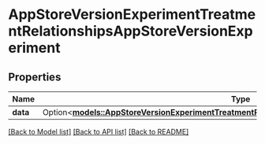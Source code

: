 # AppStoreVersionExperimentTreatmentRelationshipsAppStoreVersionExperiment

## Properties

Name | Type | Description | Notes
------------ | ------------- | ------------- | -------------
**data** | Option<[**models::AppStoreVersionExperimentTreatmentRelationshipsAppStoreVersionExperimentData**](AppStoreVersionExperimentTreatment_relationships_appStoreVersionExperiment_data.md)> |  | [optional]

[[Back to Model list]](../README.md#documentation-for-models) [[Back to API list]](../README.md#documentation-for-api-endpoints) [[Back to README]](../README.md)


